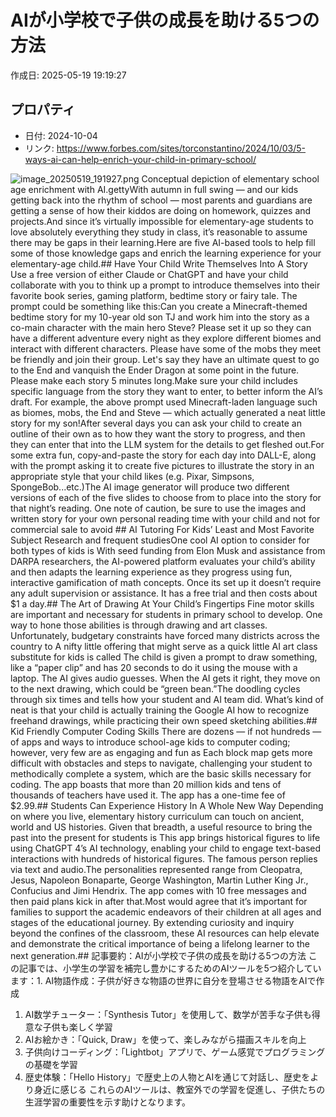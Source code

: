 # AIが小学校で子供の成長を助ける5つの方法

作成日: 2025-05-19 19:19:27

## プロパティ

- 日付: 2024-10-04
- リンク: https://www.forbes.com/sites/torconstantino/2024/10/03/5-ways-ai-can-help-enrich-your-child-in-primary-school/

![image_20250519_191927.png](../assets/image_20250519_191927.png)
Conceptual depiction of elementary school age enrichment with AI.gettyWith autumn in full swing — and our kids getting back into the rhythm of school — most parents and guardians are getting a sense of how their kiddos are doing on homework, quizzes and projects.And since it’s virtually impossible for elementary-age students to love absolutely everything they study in class, it’s reasonable to assume there may be gaps in their learning.Here are five AI-based tools to help fill some of those knowledge gaps and enrich the learning experience for your elementary-age child.## Have Your Child Write Themselves Into A Story
Use a free version of either Claude or ChatGPT and have your child collaborate with you to think up a prompt to introduce themselves into their favorite book series, gaming platform, bedtime story or fairy tale. The prompt could be something like this:Can you create a Minecraft-themed bedtime story for my 10-year old son TJ and work him into the story as a co-main character with the main hero Steve? Please set it up so they can have a different adventure every night as they explore different biomes and interact with different characters. Please have some of the mobs they meet be friendly and join their group. Let's say they have an ultimate quest to go to the End and vanquish the Ender Dragon at some point in the future. Please make each story 5 minutes long.Make sure your child includes specific language from the story they want to enter, to better inform the AI’s draft. For example, the above prompt used Minecraft-laden language such as biomes, mobs, the End and Steve — which actually generated a neat little story for my son!After several days you can ask your child to create an outline of their own as to how they want the story to progress, and then they can enter that into the LLM system for the details to get fleshed out.For some extra fun, copy-and-paste the story for each day into DALL-E, along with the prompt asking it to create five pictures to illustrate the story in an appropriate style that your child likes (e.g. Pixar, Simpsons, SpongeBob...etc.)The AI image generator will produce two different versions of each of the five slides to choose from to place into the story for that night’s reading. One note of caution, be sure to use the images and written story for your own personal reading time with your child and not for commercial sale to avoid ## AI Tutoring For Kids’ Least and Most Favorite Subject
Research and frequent studiesOne cool AI option to consider for both types of kids is With seed funding from Elon Musk and assistance from DARPA researchers, the AI-powered platform evaluates your child’s ability and then adapts the learning experience as they progress using fun, interactive gamification of math concepts. Once its set up it doesn’t require any adult supervision or assistance. It has a free trial and then costs about $1 a day.## The Art of Drawing At Your Child’s Fingertips
Fine motor skills are important and necessary for students in primary school to develop. One way to hone those abilities is through drawing and art classes. Unfortunately, budgetary constraints have forced many districts across the country to A nifty little offering that might serve as a quick little AI art class substitute for kids is called The child is given a prompt to draw something, like a “paper clip” and has 20 seconds to do it using the mouse with a laptop. The AI gives audio guesses. When the AI gets it right, they move on to the next drawing, which could be “green bean.”The doodling cycles through six times and tells how your student and AI team did. What’s kind of neat is that your child is actually training the Google AI how to recognize freehand drawings, while practicing their own speed sketching abilities.## Kid Friendly Computer Coding Skills
There are dozens — if not hundreds — of apps and ways to introduce school-age kids to computer coding; however, very few are as engaging and fun as Each block map gets more difficult with obstacles and steps to navigate, challenging your student to methodically complete a system, which are the basic skills necessary for coding. The app boasts that more than 20 million kids and tens of thousands of teachers have used it. The app has a one-time fee of $2.99.## Students Can Experience History In A Whole New Way
Depending on where you live, elementary history curriculum can touch on ancient, world and US histories. Given that breadth, a useful resource to bring the past into the present for students is This app brings historical figures to life using ChatGPT 4’s AI technology, enabling your child to engage text-based interactions with hundreds of historical figures. The famous person replies via text and audio.The personalities represented range from Cleopatra, Jesus, Napoleon Bonaparte, George Washington, Martin Luther King Jr., Confucius and Jimi Hendrix. The app comes with 10 free messages and then paid plans kick in after that.Most would agree that it’s important for families to support the academic endeavors of their children at all ages and stages of the educational journey. By extending curiosity and inquiry beyond the confines of the classroom, these AI resources can help elevate and demonstrate the critical importance of being a lifelong learner to the next generation.## 記事要約：AIが小学校で子供の成長を助ける5つの方法
この記事では、小学生の学習を補完し豊かにするためのAIツールを5つ紹介しています：1. AI物語作成：子供が好きな物語の世界に自分を登場させる物語をAIで作成
1. AI数学チューター：「Synthesis Tutor」を使用して、数学が苦手な子供も得意な子供も楽しく学習
1. AIお絵かき：「Quick, Draw」を使って、楽しみながら描画スキルを向上
1. 子供向けコーディング：「Lightbot」アプリで、ゲーム感覚でプログラミングの基礎を学習
1. 歴史体験：「Hello History」で歴史上の人物とAIを通じて対話し、歴史をより身近に感じる
これらのAIツールは、教室外での学習を促進し、子供たちの生涯学習の重要性を示す助けとなります。